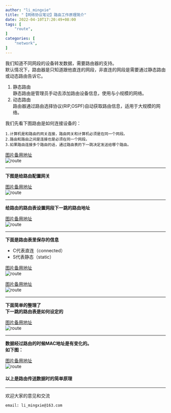```yaml
---
author: "li_mingxie"
title: "【网络协议笔记】路由工作原理简介"
date: 2022-04-10T17:20:49+08:00
tags: [
    "route",
]
categories: [
    "network",
]
---
```


我们知道不同网段的设备转发数据，需要路由器的支持。  
默认情况下，路由器是只知道跟他直连的网段，非直连的网段是需要通过静态路由或动态路由告诉它。  
<!--more-->
1. 静态路由  
静态路由是管理员手动去添加路由设备信息，使用与小规模的网络。
2. 动态路由  
路由器通过路由选择协议(RIP,OSPF)自动获取路由信息，适用于大规模的网络。

我们先看下图路由是如何连接设备的：

```
1.计算机是和路由的网关连接，路由网关和计算机必须是在同一个网段。
2.路由和路由之间是连接也是必须在同一个网段。
3.如果路由连接多个路由的话，通过路由表的下一跳决定发送给哪个路由。
```

[图片备用地址](https://limingxie.github.io/images/network/route/route.png)  
![route](https://mingxie-blog.oss-cn-beijing.aliyuncs.com/image/network/route/route.png?x-oss-process=image/resize,w_800,m_lfit)

----------------------------------------------

**下图是给路由配置网关**  

[图片备用地址](https://limingxie.github.io/images/network/route/route_01.png)  
![route](https://mingxie-blog.oss-cn-beijing.aliyuncs.com/image/network/route/route_01.png?x-oss-process=image/resize,w_800,m_lfit)

----------------------------------------------

**给路由的路由表设置网段下一跳的路由地址**

[图片备用地址](https://limingxie.github.io/images/network/route/route_02.png)  
![route](https://mingxie-blog.oss-cn-beijing.aliyuncs.com/image/network/route/route_02.png?x-oss-process=image/resize,w_800,m_lfit)

----------------------------------------------

**下面是路由表里保存的信息**  

* C代表直连（connected）  
* S代表静态（static）  

[图片备用地址](https://limingxie.github.io/images/network/route/route_03.png)  
![route](https://mingxie-blog.oss-cn-beijing.aliyuncs.com/image/network/route/route_03.png?x-oss-process=image/resize,w_800,m_lfit)

[图片备用地址](https://limingxie.github.io/images/network/route/route_04.png)  
![route](https://mingxie-blog.oss-cn-beijing.aliyuncs.com/image/network/route/route_04.png?x-oss-process=image/resize,w_800,m_lfit)

----------------------------------------------

**下面简单的整理了**  
**下一跳的路由表是如何设定的**  

[图片备用地址](https://limingxie.github.io/images/network/route/route_06.png)  
![route](https://mingxie-blog.oss-cn-beijing.aliyuncs.com/image/network/route/route_06.png?x-oss-process=image/resize,w_800,m_lfit)

----------------------------------------------

**数据经过路由的时候MAC地址是有变化的。**  
**如下图：**  

[图片备用地址](https://limingxie.github.io/images/network/route/route_05.png)  
![route](https://mingxie-blog.oss-cn-beijing.aliyuncs.com/image/network/route/route_05.png?x-oss-process=image/resize,w_900,m_lfit)

#### 以上是路由传送数据时的简单原理

----------------------------------------------
欢迎大家的意见和交流

`email: li_mingxie@163.com`
